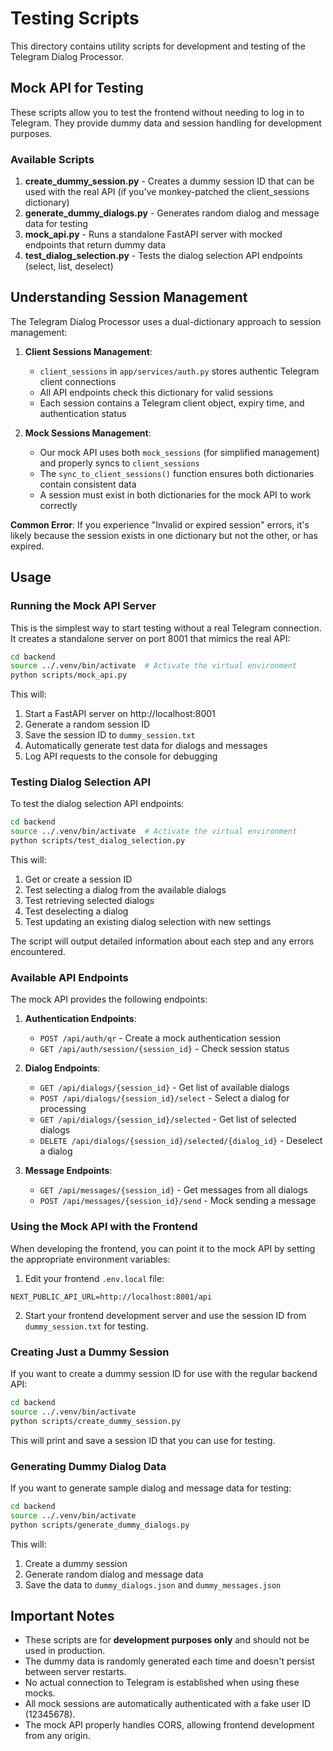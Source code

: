 # Testing Scripts

This directory contains utility scripts for development and testing of the Telegram Dialog Processor.

## Mock API for Testing

These scripts allow you to test the frontend without needing to log in to Telegram. They provide dummy data and session handling for development purposes.

### Available Scripts

1. **create_dummy_session.py** - Creates a dummy session ID that can be used with the real API (if you've monkey-patched the client_sessions dictionary)
2. **generate_dummy_dialogs.py** - Generates random dialog and message data for testing
3. **mock_api.py** - Runs a standalone FastAPI server with mocked endpoints that return dummy data
4. **test_dialog_selection.py** - Tests the dialog selection API endpoints (select, list, deselect)

## Understanding Session Management

The Telegram Dialog Processor uses a dual-dictionary approach to session management:

1. **Client Sessions Management**:
   - `client_sessions` in `app/services/auth.py` stores authentic Telegram client connections
   - All API endpoints check this dictionary for valid sessions
   - Each session contains a Telegram client object, expiry time, and authentication status

2. **Mock Sessions Management**:
   - Our mock API uses both `mock_sessions` (for simplified management) and properly syncs to `client_sessions`
   - The `sync_to_client_sessions()` function ensures both dictionaries contain consistent data
   - A session must exist in both dictionaries for the mock API to work correctly

**Common Error**: If you experience "Invalid or expired session" errors, it's likely because the session exists in one dictionary but not the other, or has expired.

## Usage

### Running the Mock API Server

This is the simplest way to start testing without a real Telegram connection. It creates a standalone server on port 8001 that mimics the real API:

```bash
cd backend
source ../.venv/bin/activate  # Activate the virtual environment
python scripts/mock_api.py
```

This will:
1. Start a FastAPI server on http://localhost:8001
2. Generate a random session ID
3. Save the session ID to `dummy_session.txt`
4. Automatically generate test data for dialogs and messages
5. Log API requests to the console for debugging

### Testing Dialog Selection API

To test the dialog selection API endpoints:

```bash
cd backend
source ../.venv/bin/activate  # Activate the virtual environment
python scripts/test_dialog_selection.py
```

This will:
1. Get or create a session ID
2. Test selecting a dialog from the available dialogs
3. Test retrieving selected dialogs
4. Test deselecting a dialog
5. Test updating an existing dialog selection with new settings

The script will output detailed information about each step and any errors encountered.

### Available API Endpoints

The mock API provides the following endpoints:

1. **Authentication Endpoints**:
   - `POST /api/auth/qr` - Create a mock authentication session
   - `GET /api/auth/session/{session_id}` - Check session status

2. **Dialog Endpoints**:
   - `GET /api/dialogs/{session_id}` - Get list of available dialogs
   - `POST /api/dialogs/{session_id}/select` - Select a dialog for processing
   - `GET /api/dialogs/{session_id}/selected` - Get list of selected dialogs
   - `DELETE /api/dialogs/{session_id}/selected/{dialog_id}` - Deselect a dialog

3. **Message Endpoints**:
   - `GET /api/messages/{session_id}` - Get messages from all dialogs
   - `POST /api/messages/{session_id}/send` - Mock sending a message

### Using the Mock API with the Frontend

When developing the frontend, you can point it to the mock API by setting the appropriate environment variables:

1. Edit your frontend `.env.local` file:
```
NEXT_PUBLIC_API_URL=http://localhost:8001/api
```

2. Start your frontend development server and use the session ID from `dummy_session.txt` for testing.

### Creating Just a Dummy Session

If you want to create a dummy session ID for use with the regular backend API:

```bash
cd backend
source ../.venv/bin/activate
python scripts/create_dummy_session.py
```

This will print and save a session ID that you can use for testing.

### Generating Dummy Dialog Data

If you want to generate sample dialog and message data for testing:

```bash
cd backend
source ../.venv/bin/activate
python scripts/generate_dummy_dialogs.py
```

This will:
1. Create a dummy session
2. Generate random dialog and message data
3. Save the data to `dummy_dialogs.json` and `dummy_messages.json`

## Important Notes

- These scripts are for **development purposes only** and should not be used in production.
- The dummy data is randomly generated each time and doesn't persist between server restarts.
- No actual connection to Telegram is established when using these mocks.
- All mock sessions are automatically authenticated with a fake user ID (12345678).
- The mock API properly handles CORS, allowing frontend development from any origin. 